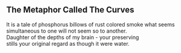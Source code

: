 The Metaphor Called The Curves
------------------------------
It is a tale of phosphorus billows of rust colored smoke what seems simultaneous to one will not seem so to another.  
Daughter of the depths of my brain - your preserving  
stills your original regard as though it were water.  
